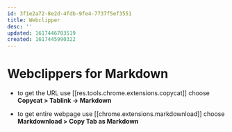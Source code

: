 ```yaml
---
id: 3f1e2a72-8e2d-4fdb-9fe4-7737f5ef3551
title: Webclipper
desc: ''
updated: 1617446703519
created: 1617445990322
---
```

# Webclippers for Markdown

- to get the URL use [[res.tools.chrome.extensions.copycat]]
  choose **Copycat > Tablink -> Markdown**

- to get entire webpage use [[chrome.extensions.markdownload]]
  choose **Markdownload > Copy Tab as Markdown**

